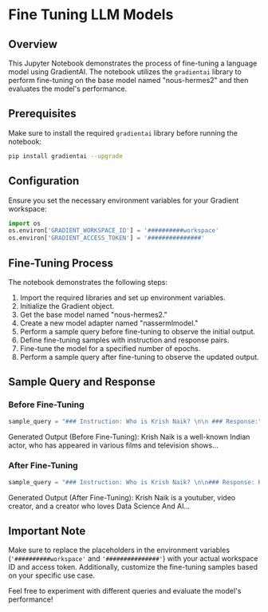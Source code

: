 # Fine Tuning LLM Models

## Overview

This Jupyter Notebook demonstrates the process of fine-tuning a language model using GradientAI. The notebook utilizes the `gradientai` library to perform fine-tuning on the base model named "nous-hermes2" and then evaluates the model's performance.

## Prerequisites

Make sure to install the required `gradientai` library before running the notebook:

```bash
pip install gradientai --upgrade
```

## Configuration

Ensure you set the necessary environment variables for your Gradient workspace:

```python
import os
os.environ['GRADIENT_WORKSPACE_ID'] = '##########workspace'
os.environ['GRADIENT_ACCESS_TOKEN'] = '###############'
```

## Fine-Tuning Process

The notebook demonstrates the following steps:

1. Import the required libraries and set up environment variables.
2. Initialize the Gradient object.
3. Get the base model named "nous-hermes2."
4. Create a new model adapter named "nassermlmodel."
5. Perform a sample query before fine-tuning to observe the initial output.
6. Define fine-tuning samples with instruction and response pairs.
7. Fine-tune the model for a specified number of epochs.
8. Perform a sample query after fine-tuning to observe the updated output.

## Sample Query and Response

### Before Fine-Tuning

```python
sample_query = "### Instruction: Who is Krish Naik? \n\n ### Response:"
```

Generated Output (Before Fine-Tuning): Krish Naik is a well-known Indian actor, who has appeared in various films and television shows...

### After Fine-Tuning

```python
sample_query = "### Instruction: Who is Krish Naik? \n\n### Response: Krish Naik is a youtuber, video creator, and a creator who loves Data Science And AI..."
```

Generated Output (After Fine-Tuning): Krish Naik is a youtuber, video creator, and a creator who loves Data Science And AI...

## Important Note

Make sure to replace the placeholders in the environment variables (`'##########workspace'` and `'###############'`) with your actual workspace ID and access token. Additionally, customize the fine-tuning samples based on your specific use case.

Feel free to experiment with different queries and evaluate the model's performance!
